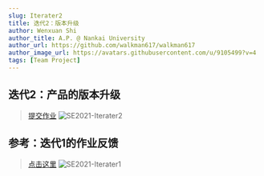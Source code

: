 ```yaml
---
slug: Iterater2
title: 迭代2：版本升级
author: Wenxuan Shi
author_title: A.P. @ Nankai University
author_url: https://github.com/walkman617/walkman617
author_image_url: https://avatars.githubusercontent.com/u/9105499?v=4
tags: [Team Project]
---
```


## 迭代2：产品的版本升级
> [提交作业](http://nankai-cs.mikecrm.com/Axr86TZ)
> ![SE2021-Iterater2](/img/assignments/iterater2.png)



## 参考：迭代1的作业反馈
> [点击这里](https://docs.qq.com/sheet/DYkhQUG5kb0FVZVlu)
> ![SE2021-Iterater1](/img/assignments/iterater1fb.png)
